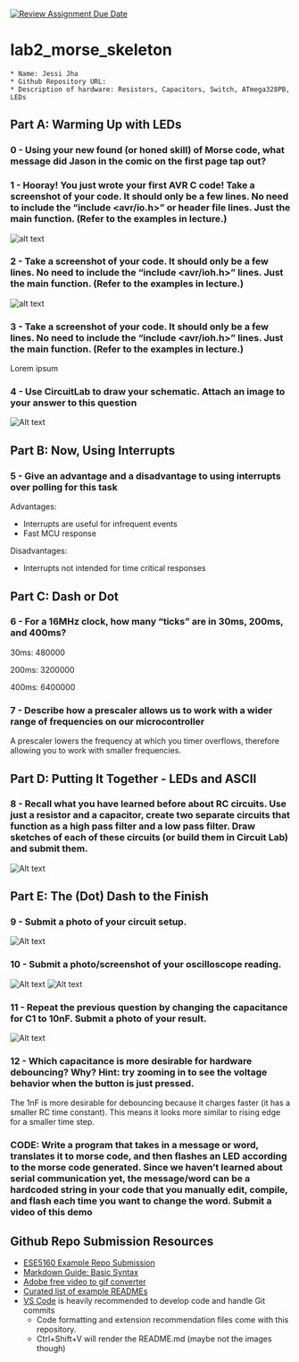 [![Review Assignment Due Date](https://classroom.github.com/assets/deadline-readme-button-24ddc0f5d75046c5622901739e7c5dd533143b0c8e959d652212380cedb1ea36.svg)](https://classroom.github.com/a/8Ega_H0A)
# lab2_morse_skeleton

    * Name: Jessi Jha
    * Github Repository URL: 
    * Description of hardware: Resistors, Capacitors, Switch, ATmega328PB, LEDs 

## Part A: Warming Up with LEDs

### 0 - Using your new found (or honed skill) of Morse code, what message did Jason in the comic on the first page tap out?

### 1 - Hooray! You just wrote your first AVR C code! Take a screenshot of your code. It should only be a few lines. No need to include the “include <avr/io.h>” or header file lines. Just the main function.  (Refer to the examples in lecture.)

![alt text](image.png)

### 2 - Take a screenshot of your code. It should only be a few lines. No need to include the “include <avr/ioh.h>” lines. Just the main function.  (Refer to the examples in lecture.)

![alt text](image-1.png)

### 3 - Take a screenshot of your code. It should only be a few lines. No need to include the “include <avr/ioh.h>” lines. Just the main function.  (Refer to the examples in lecture.)

Lorem ipsum

### 4 - Use CircuitLab to draw your schematic. Attach an image to your answer to this question

![Alt text](image-6.png)

## Part B: Now, Using Interrupts

### 5 - Give an advantage and a disadvantage to using interrupts over polling for this task

Advantages:
- Interrupts are useful for infrequent events
- Fast MCU response

Disadvantages:
- Interrupts not intended for time critical responses

## Part C: Dash or Dot

### 6 - For a 16MHz clock, how many “ticks” are in 30ms, 200ms, and 400ms?

30ms: 480000

200ms: 3200000

400ms: 6400000

### 7 - Describe how a prescaler allows us to work with a wider range of frequencies on our microcontroller

A prescaler lowers the frequency at which you timer overflows, therefore allowing you to work with smaller frequencies. 

## Part D: Putting It Together - LEDs and ASCII

### 8 - Recall what you have learned before about RC circuits. Use just a resistor and a capacitor, create two separate circuits that function as a high pass filter and a low pass filter. Draw sketches of each of these circuits (or build them in Circuit Lab) and submit them.

![Alt text](image-2.png)


## Part E: The (Dot) Dash to the Finish

### 9 - Submit a photo of your circuit setup. 

![Alt text](image-3.png)

### 10 - Submit a photo/screenshot of your oscilloscope reading.
![Alt text](image-4.png)
![Alt text](image-5.png)


### 11 - Repeat the previous question by changing the capacitance for C1 to 10nF. Submit a photo of your result.  

![Alt text](image-5.png)

### 12 - Which capacitance is more desirable for hardware debouncing? Why? Hint: try zooming in to see the voltage behavior when the button is just pressed.

The 1nF is more desirable for debouncing because it charges faster (it has a smaller RC time constant). This means it looks more similar to rising edge for a smaller time step.

### CODE: Write a program that takes in a message or word, translates it to morse code, and then flashes an LED according to the morse code generated. Since we haven’t learned about serial communication yet, the message/word can be a hardcoded string in your code that you manually edit, compile, and flash each time you want to change the word. Submit a video of this demo


## Github Repo Submission Resources

* [ESE5160 Example Repo Submission](https://github.com/ese5160/example-repository-submission)
* [Markdown Guide: Basic Syntax](https://www.markdownguide.org/basic-syntax/)
* [Adobe free video to gif converter](https://www.adobe.com/express/feature/video/convert/video-to-gif)
* [Curated list of example READMEs](https://github.com/matiassingers/awesome-readme)
* [VS Code](https://code.visualstudio.com/) is heavily recommended to develop code and handle Git commits
  * Code formatting and extension recommendation files come with this repository.
  * Ctrl+Shift+V will render the README.md (maybe not the images though)
